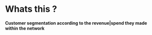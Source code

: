 # Whats this ? 
#### Customer segmentation according to the revenue|spend they made within the network